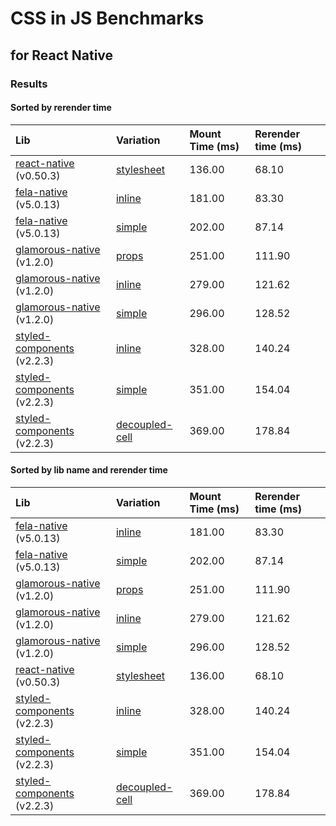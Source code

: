 # CSS in JS Benchmarks
## for React Native


### Results

#### Sorted by rerender time

Lib | Variation | Mount Time (ms) | Rerender time (ms)
:--- | :--- | :--- | :---
[react-native](https://github.com/facebook/react-native) (v0.50.3) | [stylesheet](src/components/benchmarks/react-native/stylesheet/index.js) | 136.00 | 68.10
[fela-native](https://github.com/rofrischmann/fela/tree/master/packages/fela-native) (v5.0.13) | [inline](src/components/benchmarks/fela/inline/index.js) | 181.00 | 83.30
[fela-native](https://github.com/rofrischmann/fela/tree/master/packages/fela-native) (v5.0.13) | [simple](src/components/benchmarks/fela/simple/index.js) | 202.00 | 87.14
[glamorous-native](https://github.com/robinpowered/glamorous-native) (v1.2.0) | [props](src/components/benchmarks/glamorous/props/index.js) | 251.00 | 111.90
[glamorous-native](https://github.com/robinpowered/glamorous-native) (v1.2.0) | [inline](src/components/benchmarks/glamorous/inline/index.js) | 279.00 | 121.62
[glamorous-native](https://github.com/robinpowered/glamorous-native) (v1.2.0) | [simple](src/components/benchmarks/glamorous/simple/index.js) | 296.00 | 128.52
[styled-components](https://github.com/styled-components/styled-components) (v2.2.3) | [inline](src/components/benchmarks/styled-components/inline/index.js) | 328.00 | 140.24
[styled-components](https://github.com/styled-components/styled-components) (v2.2.3) | [simple](src/components/benchmarks/styled-components/simple/index.js) | 351.00 | 154.04
[styled-components](https://github.com/styled-components/styled-components) (v2.2.3) | [decoupled-cell](src/components/benchmarks/styled-components/decoupled-cell/index.js) | 369.00 | 178.84


#### Sorted by lib name and rerender time

Lib | Variation | Mount Time (ms) | Rerender time (ms)
:--- | :--- | :--- | :---
[fela-native](https://github.com/rofrischmann/fela/tree/master/packages/fela-native) (v5.0.13) | [inline](src/components/benchmarks/fela/inline/index.js) | 181.00 | 83.30
[fela-native](https://github.com/rofrischmann/fela/tree/master/packages/fela-native) (v5.0.13) | [simple](src/components/benchmarks/fela/simple/index.js) | 202.00 | 87.14
[glamorous-native](https://github.com/robinpowered/glamorous-native) (v1.2.0) | [props](src/components/benchmarks/glamorous/props/index.js) | 251.00 | 111.90
[glamorous-native](https://github.com/robinpowered/glamorous-native) (v1.2.0) | [inline](src/components/benchmarks/glamorous/inline/index.js) | 279.00 | 121.62
[glamorous-native](https://github.com/robinpowered/glamorous-native) (v1.2.0) | [simple](src/components/benchmarks/glamorous/simple/index.js) | 296.00 | 128.52
[react-native](https://github.com/facebook/react-native) (v0.50.3) | [stylesheet](src/components/benchmarks/react-native/stylesheet/index.js) | 136.00 | 68.10
[styled-components](https://github.com/styled-components/styled-components) (v2.2.3) | [inline](src/components/benchmarks/styled-components/inline/index.js) | 328.00 | 140.24
[styled-components](https://github.com/styled-components/styled-components) (v2.2.3) | [simple](src/components/benchmarks/styled-components/simple/index.js) | 351.00 | 154.04
[styled-components](https://github.com/styled-components/styled-components) (v2.2.3) | [decoupled-cell](src/components/benchmarks/styled-components/decoupled-cell/index.js) | 369.00 | 178.84
